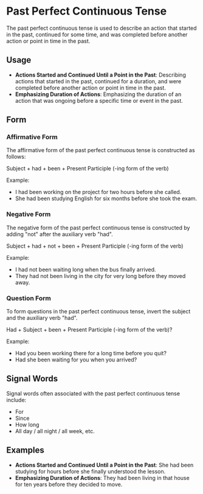 # Past Perfect Continuous Tense

The past perfect continuous tense is used to describe an action that started in the past, continued for some time, and was completed before another action or point in time in the past.

## Usage

- **Actions Started and Continued Until a Point in the Past**: Describing actions that started in the past, continued for a duration, and were completed before another action or point in time in the past.
- **Emphasizing Duration of Actions**: Emphasizing the duration of an action that was ongoing before a specific time or event in the past.

## Form

### Affirmative Form

The affirmative form of the past perfect continuous tense is constructed as follows:

Subject + had + been + Present Participle (-ing form of the verb)

Example:

- I had been working on the project for two hours before she called.
- She had been studying English for six months before she took the exam.

### Negative Form

The negative form of the past perfect continuous tense is constructed by adding "not" after the auxiliary verb "had".

Subject + had + not + been + Present Participle (-ing form of the verb)

Example:

- I had not been waiting long when the bus finally arrived.
- They had not been living in the city for very long before they moved away.

### Question Form

To form questions in the past perfect continuous tense, invert the subject and the auxiliary verb "had".

Had + Subject + been + Present Participle (-ing form of the verb)?

Example:

- Had you been working there for a long time before you quit?
- Had she been waiting for you when you arrived?

## Signal Words

Signal words often associated with the past perfect continuous tense include:

- For
- Since
- How long
- All day / all night / all week, etc.

## Examples

- **Actions Started and Continued Until a Point in the Past**: She had been studying for hours before she finally understood the lesson.
- **Emphasizing Duration of Actions**: They had been living in that house for ten years before they decided to move.
